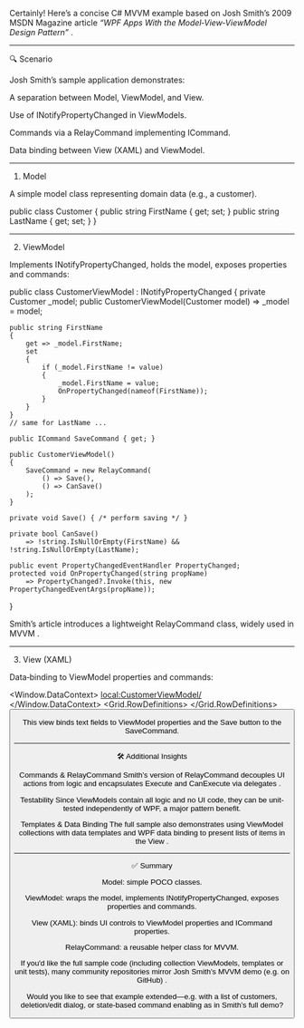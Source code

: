 Certainly! Here’s a concise C# MVVM example based on Josh Smith’s 2009 MSDN Magazine article *“WPF Apps With the Model‑View‑ViewModel Design Pattern”*  .


---

🔍 Scenario

Josh Smith’s sample application demonstrates:

A separation between Model, ViewModel, and View.

Use of INotifyPropertyChanged in ViewModels.

Commands via a RelayCommand implementing ICommand.

Data binding between View (XAML) and ViewModel.



---

1. Model

A simple model class representing domain data (e.g., a customer).

public class Customer
{
    public string FirstName { get; set; }
    public string LastName { get; set; }
}


---

2. ViewModel

Implements INotifyPropertyChanged, holds the model, exposes properties and commands:

public class CustomerViewModel : INotifyPropertyChanged
{
    private Customer _model;
    public CustomerViewModel(Customer model) => _model = model;

    public string FirstName
    {
        get => _model.FirstName;
        set
        {
            if (_model.FirstName != value)
            {
                _model.FirstName = value;
                OnPropertyChanged(nameof(FirstName));
            }
        }
    }
    // same for LastName ...

    public ICommand SaveCommand { get; }

    public CustomerViewModel()
    {
        SaveCommand = new RelayCommand(
            () => Save(),
            () => CanSave()
        );
    }

    private void Save() { /* perform saving */ }

    private bool CanSave()
        => !string.IsNullOrEmpty(FirstName) && !string.IsNullOrEmpty(LastName);

    public event PropertyChangedEventHandler PropertyChanged;
    protected void OnPropertyChanged(string propName)
        => PropertyChanged?.Invoke(this, new PropertyChangedEventArgs(propName));
}

Smith’s article introduces a lightweight RelayCommand class, widely used in MVVM  .


---

3. View (XAML)

Data‑binding to ViewModel properties and commands:

<Window x:Class="SampleApp.MainWindow"
        xmlns="http://schemas.microsoft.com/winfx/2006/xaml/presentation"
        xmlns:local="clr-namespace:SampleApp"
        Title="Customer Editor" Height="200" Width="400">
  <Window.DataContext>
    <local:CustomerViewModel/>
  </Window.DataContext>
  <Grid Margin="10">
    <Grid.RowDefinitions>
      <RowDefinition Height="Auto"/>
      <RowDefinition Height="Auto"/>
      <RowDefinition Height="Auto"/>
    </Grid.RowDefinitions>
    <TextBox Grid.Row="0" Text="{Binding FirstName, UpdateSourceTrigger=PropertyChanged}" 
             Margin="0,0,0,5" PlaceholderText="First Name"/>
    <TextBox Grid.Row="1" Text="{Binding LastName, UpdateSourceTrigger=PropertyChanged}" 
             Margin="0,0,0,5" PlaceholderText="Last Name"/>
    <Button Grid.Row="2" Content="Save" Command="{Binding SaveCommand}" 
            Margin="0,10,0,0" HorizontalAlignment="Left"/>
  </Grid>
</Window>

This view binds text fields to ViewModel properties and the Save button to the SaveCommand.


---

🛠 Additional Insights

Commands & RelayCommand
Smith’s version of RelayCommand decouples UI actions from logic and encapsulates Execute and CanExecute via delegates  .

Testability
Since ViewModels contain all logic and no UI code, they can be unit-tested independently of WPF, a major pattern benefit.

Templates & Data Binding
The full sample also demonstrates using ViewModel collections with data templates and WPF data binding to present lists of items in the View  .



---

✅ Summary

Model: simple POCO classes.

ViewModel: wraps the model, implements INotifyPropertyChanged, exposes properties and commands.

View (XAML): binds UI controls to ViewModel properties and ICommand properties.

RelayCommand: a reusable helper class for MVVM.


If you'd like the full sample code (including collection ViewModels, templates or unit tests), many community repositories mirror Josh Smith’s MVVM demo (e.g. on GitHub)  .

Would you like to see that example extended—e.g. with a list of customers, deletion/edit dialog, or state‑based command enabling as in Smith’s full demo?


